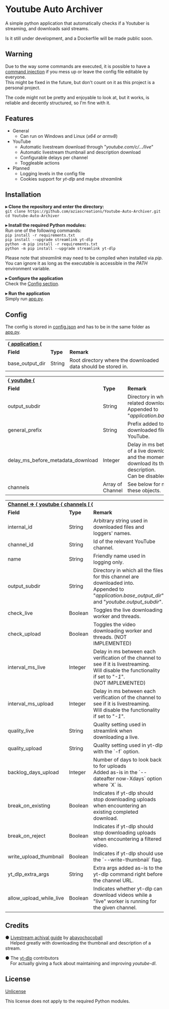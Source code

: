 # Youtube Auto Archiver

A simple python application that automatically checks if a Youtuber is streaming, and downloads said streams.

Is it still under development, and a Dockerfile will be made public soon.

## Warning

Due to the way some commands are executed, it is possible to have a
[command injection](https://owasp.org/www-community/attacks/Command_Injection)
if you mess up or leave the config file editable by everyone.<br>
This might be fixed in the future, but don't count on it as this project is a personal project.

The code might not be pretty and enjoyable to look at, but it works, is reliable and decently structured,
so I'm fine with it.

## Features

* General
  * Can run on Windows and Linux (*x64 or armv8*)
* YouTube
  * Automatic livestream download through "*youtube.com/c/.../live*"
  * Automatic livestream thumbnail and description download
  * Configurable delays per channel
  * Toggleable actions
* Planned
  * Logging levels in the config file
  * Cookies support for *yt-dlp* and maybe *streamlink*

## Installation

**▸ Clone the repository and enter the directory:**<br>
`git clone https://github.com/aziascreations/Youtube-Auto-Archiver.git`
<br>
`cd Youtube-Auto-Archiver`

**▸ Install the required Python modules:**<br>
Run one of the following commands:<br>
`pip install -r requirements.txt`<br>
`pip install --upgrade streamlink yt-dlp`<br>
`python -m pip install -r requirements.txt`<br>
`python -m pip install --upgrade streamlink yt-dlp`

Please note that *streamlink* may need to be compiled when installed via *pip*.<br>
You can ignore it as long as the executable is accessible in the *PATH* environment variable.

**▸ Configure the application**<br>
Check the [Config section](#config).


**▸ Run the application**<br>
Simply run [app.py](app.py).

## Config
The config is stored in [config.json](config.json) and has to be in the same folder as [app.py](app.py).

<table>
    <tr>
        <td colspan="3"><b><u>{ application {</u></b></td>
    </tr>
    <tr>
        <td><b>Field</b></td>
        <td><b>Type</b></td>
        <td><b>Remark</b></td>
    </tr>
    <tr>
        <td>base_output_dir</td>
        <td>String</td>
        <td>Root directory where the downloaded data should be stored in.</td>
    </tr>
</table>

<table>
    <tr>
        <td colspan="3"><b><u>{ youtube {</u></b></td>
    </tr>
    <tr>
        <td><b>Field</b></td>
        <td><b>Type</b></td>
        <td><b>Remark</b></td>
    </tr>
    <tr>
        <td>output_subdir</td>
        <td>String</td>
        <td>
            Directory in which all YouTube related downloads are stored.<br>
            Appended to "<i>application.base_output_dir</i>".
        </td>
    </tr>
    <tr>
        <td>general_prefix</td>
        <td>String</td>
        <td>Prefix added to every downloaded file related to YouTube.</td>
    </tr>
    <tr>
        <td>delay_ms_before_metadata_download</td>
        <td>Integer</td>
        <td>Delay in ms between the start of a live downloader thread and the moment it attempts to download its thumbnail
and description.<br>Can be disabled if set to "-1".</td>
    </tr>
    <tr>
        <td>channels</td>
        <td>Array of Channel</td>
        <td>See below for more info on these objects.</td>
    </tr>
</table>

<table>
    <tr>
        <td colspan="3"><b><u>Channel => { youtube { channels [ {</u></b></td>
    </tr>
    <tr>
        <td><b>Field</b></td>
        <td><b>Type</b></td>
        <td><b>Remark</b></td>
    </tr>
    <tr>
        <td>internal_id</td>
        <td>String</td>
        <td>Arbitrary string used in downloaded files and loggers' names.</td>
    </tr>
    <tr>
        <td>channel_id</td>
        <td>String</td>
        <td>Id of the relevant YouTube channel.</td>
    </tr>
    <tr>
        <td>name</td>
        <td>String</td>
        <td>Friendly name used in logging only.</td>
    </tr>
    <tr>
        <td>output_subdir</td>
        <td>String</td>
        <td>
            Directory in which all the files for this channel are downloaded into.<br>
            Appended to "<i>application.base_output_dir</i>" and "<i>youtube.output_subdir</i>".
        </td>
    </tr>
    <tr>
        <td>check_live</td>
        <td>Boolean</td>
        <td>Toggles the live downloading worker and threads.</td>
    </tr>
    <tr>
        <td>check_upload</td>
        <td>Boolean</td>
        <td>Toggles the video downloading worker and threads. (NOT IMPLEMENTED)</td>
    </tr>
    <tr>
        <td>interval_ms_live</td>
        <td>Integer</td>
        <td>
            Delay in ms between each verification of the channel to see if it is livestreaming.<br>
            Will disable the functionality if set to "<i>-1</i>".<br>
            (NOT IMPLEMENTED)
        </td>
    </tr>
    <tr>
        <td>interval_ms_upload</td>
        <td>Integer</td>
        <td>
            Delay in ms between each verification of the channel to see if it is livestreaming.<br>
            Will disable the functionality if set to "<i>-1</i>".
        </td>
    </tr>
    <tr>
        <td>quality_live</td>
        <td>String</td>
        <td>Quality setting used in streamlink when downloading a live.</td>
    </tr>
    <tr>
        <td>quality_upload</td>
        <td>String</td>
        <td>Quality setting used in yt-dlp with the `-f` option.</td>
    </tr>
    <tr>
        <td>backlog_days_upload</td>
        <td>Integer</td>
        <td>
            Number of days to look back to for uploads<br>
            Added as-is in the `--dateafter now-Xdays` option where `X` is.
        </td>
    </tr>
    <tr>
        <td>break_on_existing</td>
        <td>Boolean</td>
        <td>Indicates if yt-dlp should stop downloading uploads when encountering an existing completed download.</td>
    </tr>
    <tr>
        <td>break_on_reject</td>
        <td>Boolean</td>
        <td>Indicates if yt-dlp should stop downloading uploads when encountering a filtered video.</td>
    </tr>
    <tr>
        <td>write_upload_thumbnail</td>
        <td>Boolean</td>
        <td>Indicates if yt-dlp should use the ´--write-thumbnail´ flag.</td>
    </tr>
    <tr>
        <td>yt_dlp_extra_args</td>
        <td>String</td>
        <td>Extra args added as-is to the yt-dlp command right before the channel URL.</td>
    </tr>
    <tr>
        <td>allow_upload_while_live</td>
        <td>Boolean</td>
        <td>Indicates whether yt-dlp can download videos while a "live" worker is running for the given channel.</td>
    </tr>
</table>

## Credits

● [Livestream achival guide](https://github.com/abayochocoball/hollow_memories/blob/master/archiving_livestreams.md)
by [abayochocoball](https://github.com/abayochocoball) <br>
&nbsp;&nbsp;&nbsp;&nbsp;Helped greatly with downloading the thumbnail and description of a stream.

● The [yt-dlp](https://github.com/yt-dlp/yt-dlp) contributors<br>
&nbsp;&nbsp;&nbsp;&nbsp;For actually giving a fuck about maintaining and improving *youtube-dl*.

## License

[Unlicense](LICENSE)

This license does not apply to the required Python modules.
